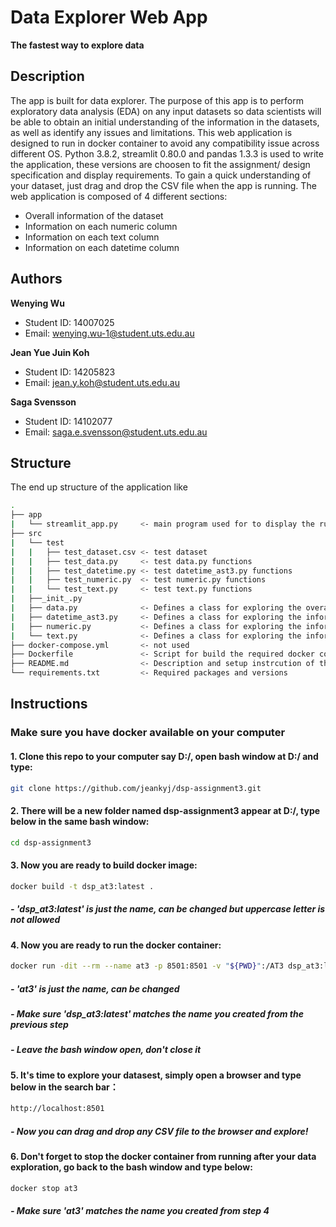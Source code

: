 # Data Explorer Web App

**The fastest way to explore data**

## Description
The app is built for data explorer. The purpose of this app is to perform exploratory data analysis (EDA) on any input datasets so data scientists will be able to obtain an initial understanding of the information in the datasets, as well as identify any issues and limitations. 
This web application is designed to run in docker container to avoid any compatibility issue across different OS. Python 3.8.2, streamlit 0.80.0 and pandas 1.3.3 is used to write the application, these versions are choosen to fit the assignment/ design specification and display requirements. To gain a quick understanding of your dataset, just drag and drop the CSV file when the app is running. 
The web application is composed of 4 different sections:
- Overall information of the dataset
- Information on each numeric column
- Information on each text column
- Information on each datetime column

## Authors

**Wenying Wu**

- Student ID: 14007025
- Email: wenying.wu-1@student.uts.edu.au

**Jean Yue Juin Koh** 
- Student ID: 14205823
- Email: jean.y.koh@student.uts.edu.au

**Saga Svensson**
- Student ID: 14102077
- Email: saga.e.svensson@student.uts.edu.au

## Structure
The end up structure of the application like

```bash
.
├── app
|   └── streamlit_app.py     <- main program used for to display the run steamlit app, display local URL and Network URL
├── src
|   └── test 
|   |   ├── test_dataset.csv <- test dataset
|   |   ├── test_data.py     <- test data.py functions
|   |   ├── test_datetime.py <- test datetime_ast3.py functions
|   |   ├── test_numeric.py  <- test numeric.py functions
|   |   └── test_text.py     <- test text.py functions
|   ├──_init_.py
|   ├── data.py              <- Defines a class for exploring the overall information of the dataset
|   ├── datetime_ast3.py     <- Defines a class for exploring the information on each numeric column
|   ├── numeric.py           <- Defines a class for exploring the information on each text column
|   └── text.py              <- Defines a class for exploring the information on each datetime column
├── docker-compose.yml       <- not used
├── Dockerfile               <- Script for build the required docker container
├── README.md                <- Description and setup instrcution of this project
└── requirements.txt         <- Required packages and versions 
```

## Instructions

### Make sure you have docker available on your computer
#### 1. Clone this repo to your computer say D:/, open bash window at D:/ and type:

```bash
git clone https://github.com/jeankyj/dsp-assignment3.git
```
#### 2. There will be a new folder named dsp-assignment3 appear at D:/, type below in the same bash window:
```bash
cd dsp-assignment3
```
#### 3. Now you are ready to build docker image:
```bash
docker build -t dsp_at3:latest . 
```
##### - 'dsp_at3:latest' is just the name, can be changed but uppercase letter is not allowed
#### 4. Now you are ready to run the docker container:
```bash
docker run -dit --rm --name at3 -p 8501:8501 -v "${PWD}":/AT3 dsp_at3:latest
```
##### - 'at3' is just the name, can be changed
##### - Make sure 'dsp_at3:latest' matches the name you created from the previous step
##### - Leave the bash window open, don't close it
#### 5. It's time to explore your datasest, simply open a browser and type below in the search bar：
```bash
http://localhost:8501
```
##### - Now you can drag and drop any CSV file to the browser and explore!
#### 6. Don't forget to stop the docker container from running after your data exploration, go back to the bash window and type below:
```bash
docker stop at3
```
##### - Make sure 'at3' matches the name you created from step 4

